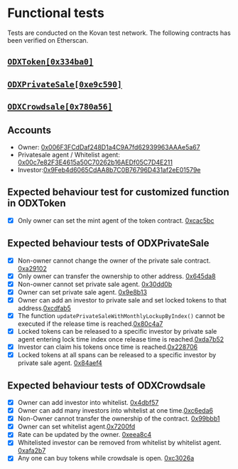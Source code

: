 # Functional tests 
Tests are conducted on the Kovan test network. The following contracts has been verified on Etherscan. 
  
## [`ODXToken[0x334ba0]`](https://kovan.etherscan.io/address/0x334ba0dc29ad33804d39bf93661e821608e040e2#code) 
## [`ODXPrivateSale[0xe9c590]`](https://kovan.etherscan.io/address/0x67Df0f60C955f8C093A422148a6FA119e2ac7112#code) 
## [`ODXCrowdsale[0x780a56]`](https://kovan.etherscan.io/address/0x4f92d6d4424d0086742b3653c551e17bda26cee8#code) 
 
  
## Accounts 
  
* Owner: [0x006F3FCdDaf248D1a4C9A7fd62939963AAAe5a67](https://kovan.etherscan.io/address/0x006F3FCdDaf248D1a4C9A7fd62939963AAAe5a67) 
* Privatesale agent / Whitelist agent: [0x00c7e82F3E4615a50C70262b16AEDf05C7D4E211](https://kovan.etherscan.io/address/0x00c7e82F3E4615a50C70262b16AEDf05C7D4E211) 
* Investor:[0x9Feb4d6065CdAA8b7C0B76796D431af2eE01579e](https://kovan.etherscan.io/address/0x9feb4d6065cdaa8b7c0b76796d431af2ee01579e) 
  
## Expected behaviour test for customized function in ODXToken 
- [x] Only owner can set the mint agent of the token contract. [0xcac5bc](https://kovan.etherscan.io/tx/0xcac5bca808d7ed84554b905df552824a20575e4859b271280cac1953f8b54b4a) 
 
## Expected behaviour tests of ODXPrivateSale 
- [x] Non-owner cannot change the owner of the private sale contract. [0xa29102](https://kovan.etherscan.io/tx/0xa2910251790e4bd9c2900cd5f49e0bf438577ca1ef9b8a22e2f4e8875f139ecb) 
- [x] Only owner can transfer the ownership to other address. [0x645da8](https://kovan.etherscan.io/tx/0x645da83ba283e1f2efd33db9dc5889fbbd8812341e8cfb969f63ed3f45cbefa7) 
- [x] Non-owner cannot set private sale agent. [0x30dd0b](https://kovan.etherscan.io/tx/0x30dd0b3ad2f68c154d3c59b0363568bf65dd60d3fed58b33050ebb644ebfc32c) 
- [x] Owner can set private sale agent. [0x9e8b13](https://kovan.etherscan.io/tx/0x9e8b13ac204a259c29b302b7c95f5d064d2939d9e5de38fc508a2b39876e97f5) 
- [x] Owner can add an investor to private sale and set locked tokens to that address.[0xcdfab5](https://kovan.etherscan.io/tx/0xcdfab5f899194206b861edfc1d20f05a09da5fb1142aa587f2f256ab8feb56b6) 
- [x] The function `updatePrivateSaleWithMonthlyLockupByIndex()` cannot be executed if the release time is reached.[0x80c4a7](https://kovan.etherscan.io/tx/0x80c4a7ecbd44129553e5a38fd007b7da312be1de10d94636707a05e24f6e65fa) 
- [x] Locked tokens can be released to a specific investor by private sale agent entering lock time index once release time is reached.[0xda7b52](https://kovan.etherscan.io/tx/0xda7b52718928921055445162765bb38111dc460bcb3286d42c5d34726dd4089c) 
- [x] Investor can claim his tokens once time is reached.[0x228706](https://kovan.etherscan.io/tx/0x228706b5c0727e0d4f3666511e6ae7522a6201b7a2307ae145ac4fee06d21f6b) 
- [x] Locked tokens at all spans can be released to a specific investor by private sale agent. [0x84aef4](https://kovan.etherscan.io/tx/0x84aef4f85cd88c438d68311a92ebe2dea4e6f7f261b14b001155e5cc7c98a549) 
  
## Expected behaviour tests of ODXCrowdsale 
- [x] Owner can add investor into whitelist. [0x4dbf57](https://kovan.etherscan.io/tx/0x4dbf57d44e1f1627adee1a101b738fc974ffdb5ea5ccce806b3d5a4ebc625031) 
- [x] Owner can add many investors into whitelist at one time.[0xc6eda6](https://kovan.etherscan.io/tx/0xc6eda60c8e4ca5188a5609e3c63e35b73c7a9329b5daaf16bbdd744e985ea0aa) 
- [x] Non-Owner cannot transfer the ownership of the contract. [0x99bbb1](https://kovan.etherscan.io/tx/0x99bbb10a871da84b69e6bdd0ae5dd0100b2d5d799e2f77fde60fb08de1972de2) 
- [x] Owner can set whitelist agent.[0x7200fd](https://kovan.etherscan.io/tx/0x7200fd879242579066990717a5d2b58ef890c2c56adda71306840da2a4fb207d) 
- [x] Rate can be updated by the owner. [0xeea8c4](https://kovan.etherscan.io/tx/0xeea8c424e913825473e8e52c243655d21b5714157621ae43730a3807c130c2ab) 
- [x] Whitelisted investor can be removed from whitelist by whitelist agent. [0xafa2b7](https://kovan.etherscan.io/tx/0xafa2b7540ac863a03233d9d837e13aa1dc405892d70ff3a7044714d082a06653) 
- [x] Any one can buy tokens while crowdsale is open. [0xc3026a](https://kovan.etherscan.io/tx/0xc3026a268ba116aecc2f165faca76b34b4f3039665ca9c02fcfe8aab4c68b9d8)